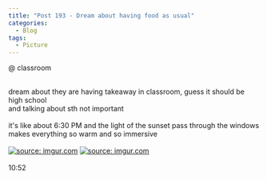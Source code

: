 ```yaml
---
title: "Post 193 - Dream about having food as usual"
categories:
  - Blog
tags:
  - Picture
---
```


@ classroom


<br/>
dream about they are having takeaway in classroom, guess it should be high school
 
<br/>
and talking about sth not important 

<br/>

<br/>
it's like about 6:30 PM and the light of the sunset pass through the windows makes everything so warm and so immersive 
<br/>
<br/>
<a href="https://imgur.com/14OFiHr"><img src="https://i.imgur.com/14OFiHr.jpg" title="source: imgur.com" /></a>
<a href="https://imgur.com/wmhahck"><img src="https://i.imgur.com/wmhahck.jpg" title="source: imgur.com" /></a>
<br/>
<br/>
10:52
<script src="https://utteranc.es/client.js"
        repo="serendipityinlife/serendipityinlife.github.io"
        issue-term="pathname"
        theme="github-light"
        crossorigin="anonymous"
        async>
</script>
